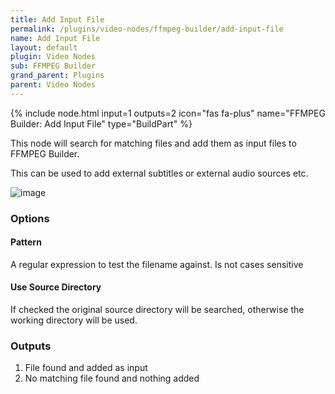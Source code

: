 ```yaml
---
title: Add Input File
permalink: /plugins/video-nodes/ffmpeg-builder/add-input-file
name: Add Input File
layout: default
plugin: Video Nodes
sub: FFMPEG Builder
grand_parent: Plugins
parent: Video Nodes
---
```


{% include node.html input=1 outputs=2 icon="fas fa-plus" name="FFMPEG Builder: Add Input File" type="BuildPart" %}

This node will search for matching files and add them as input files to FFMPEG Builder.

This can be used to add external subtitles or external audio sources etc.

![image](https://user-images.githubusercontent.com/958400/167319433-322f61df-d201-4a89-b8e5-80ed753034a3.png)


### Options
#### Pattern
A regular expression to test the filename against.  Is not cases sensitive

#### Use Source Directory
If checked the original source directory will be searched, otherwise the working directory will be used.

### Outputs
1. File found and added as input
2. No matching file found and nothing added
